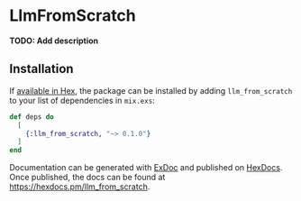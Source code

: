 # LlmFromScratch

**TODO: Add description**

## Installation

If [available in Hex](https://hex.pm/docs/publish), the package can be installed
by adding `llm_from_scratch` to your list of dependencies in `mix.exs`:

```elixir
def deps do
  [
    {:llm_from_scratch, "~> 0.1.0"}
  ]
end
```

Documentation can be generated with [ExDoc](https://github.com/elixir-lang/ex_doc)
and published on [HexDocs](https://hexdocs.pm). Once published, the docs can
be found at <https://hexdocs.pm/llm_from_scratch>.

